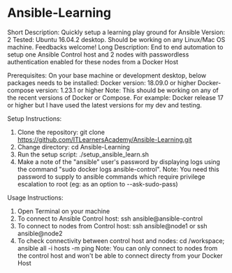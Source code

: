 # Ansible-Learning
Short Description: Quickly setup a learning play ground for Ansible
Version: 2
Tested: Ubuntu 16.04.2 desktop. Should be working on any Linux/Mac OS machine. Feedbacks welcome!
Long Description: End to end automation to setup one Ansible Control host and 2 nodes with passwordless authentication enabled for these nodes from a Docker Host

Prerequisites:
On your base machine or development desktop, below packages needs to be installed:
Docker version: 18.09.0 or higher
Docker-compose version: 1.23.1 or higher
Note: This should be working on any of the recent versions of Docker or Compose. For example: Docker release 17 or higher but I have used the latest versions for my dev and testing.

Setup Instructions:
1. Clone the repository: git clone https://github.com/ITLearnersAcademy/Ansible-Learning.git
2. Change directory: cd Ansible-Learning
3. Run the setup script: ./setup_ansible_learn.sh 
4. Make a note of the "ansible" user's password by displaying logs using the command "sudo docker logs ansible-control".
   Note: You need this password to supply to ansible commands which require privilege escalation to root (eg: as an option to --ask-sudo-pass) 

Usage Instructions:
1. Open Terminal on your machine
2. To connect to Ansible Control host: ssh ansible@ansible-control
3. To connect to nodes from Control host: ssh ansible@node1 or ssh ansible@node2
4. To check connectivity between control host and nodes: cd /workspace; ansible all -i hosts -m ping
Note: You can only connect to nodes from the control host and won't be able to connect directy from your Docker Host
